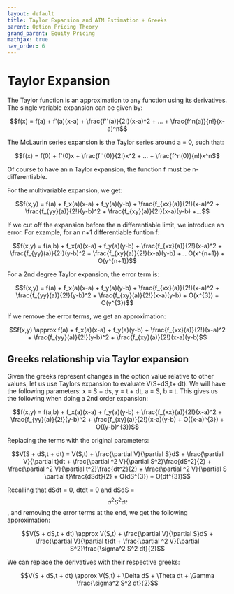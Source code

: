 ```yaml
---
layout: default
title: Taylor Expansion and ATM Estimation + Greeks
parent: Option Pricing Theory
grand_parent: Equity Pricing
mathjax: true
nav_order: 6
---
```

# Taylor Expansion
The Taylor function is an approximation to any function using its derivatives. The single variable expansion can be given by:

$$f(x) = f(a) + f'(a)(x-a) + \frac{f''(a)}{2!}(x-a)^2 + ... + \frac{f^n(a)}{n!}(x-a)^n$$

The McLaurin series expansion is the Taylor series around a = 0, such that:

$$f(x) = f(0) + f'(0)x + \frac{f''(0)}{2!}x^2 + ... + \frac{f^n(0)}{n!}x^n$$

Of course to have an n Taylor expansion, the function f must be n-differentiable. 

For the multivariable expansion, we get:

$$f(x,y) = f(a) + f_x(a)(x-a) + f_y(a)(y-b) + \frac{f_{xx}(a)}{2!}(x-a)^2 + \frac{f_{yy}(a)}{2!}(y-b)^2 + \frac{f_{xy}(a)}{2!}(x-a)(y-b) +...$$

If we cut off the expansion before the n differentiable limit, we introduce an error. For example, for an n+1 differentiable funtion f:

$$f(x,y) = f(a,b) + f_x(a)(x-a) + f_y(a)(y-b) + \frac{f_{xx}(a)}{2!}(x-a)^2 + \frac{f_{yy}(a)}{2!}(y-b)^2 + \frac{f_{xy}(a)}{2!}(x-a)(y-b) +... O(x^{n+1}) + O(y^{n+1})$$

For a 2nd degree Taylor expansion, the error term is:

$$f(x,y) = f(a) + f_x(a)(x-a) + f_y(a)(y-b) + \frac{f_{xx}(a)}{2!}(x-a)^2 + \frac{f_{yy}(a)}{2!}(y-b)^2 + \frac{f_{xy}(a)}{2!}(x-a)(y-b) + O(x^{3}) + O(y^{3})$$

If we remove the error terms, we get an approximation:

$$f(x,y) \approx f(a) + f_x(a)(x-a) + f_y(a)(y-b) + \frac{f_{xx}(a)}{2!}(x-a)^2 + \frac{f_{yy}(a)}{2!}(y-b)^2 + \frac{f_{xy}(a)}{2!}(x-a)(y-b)$$

## Greeks relationship via Taylor expansion
Given the greeks represent changes in the option value relative to other values, let us use Taylors expansion to evaluate V(S+dS,t+ dt). We will have the following parameters: x = S + ds, y = t + dt, a = S, b = t. This gives us the following when doing a 2nd order expansion:

$$f(x,y) = f(a,b) + f_x(a)(x-a) + f_y(a)(y-b) + \frac{f_{xx}(a)}{2!}(x-a)^2 + \frac{f_{yy}(a)}{2!}(y-b)^2 + \frac{f_{xy}(a)}{2!}(x-a)(y-b) + O((x-a)^{3}) + O((y-b)^{3})$$

Replacing the terms with the original parameters:

$$V(S + dS,t + dt) = V(S,t) + \frac{\partial V}{\partial S}dS + \frac{\partial V}{\partial t}dt  + \frac{\partial ^2 V}{\partial S^2}\frac{dS^2}{2}  + \frac{\partial ^2 V}{\partial t^2}\frac{dt^2}{2} + \frac{\partial ^2 V}{\partial S \partial t}\frac{dSdt}{2} + O(dS^{3}) + O(dt^{3})$$

Recalling that dSdt = 0, dtdt = 0 and dSdS = $$\sigma ^2 S^2 dt$$, and removing the error terms at the end, we get the following approximation:

$$V(S + dS,t + dt) \approx V(S,t) + \frac{\partial V}{\partial S}dS + \frac{\partial V}{\partial t}dt  + \frac{\partial ^2 V}{\partial S^2}\frac{\sigma^2 S^2 dt}{2}$$

We can replace the derivatives with their respective greeks:

$$V(S + dS,t + dt) \approx V(S,t) + \Delta dS + \Theta dt  + \Gamma \frac{\sigma^2 S^2 dt}{2}$$
